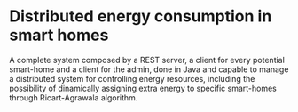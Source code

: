 # Distributed energy consumption in smart homes

A complete system composed by a REST server, a client for every potential smart-home and a client for the admin, 
done in Java and capable to manage a distributed system for controlling energy resources, 
including the possibility of dinamically assigning extra energy to specific smart-homes through Ricart-Agrawala algorithm.
